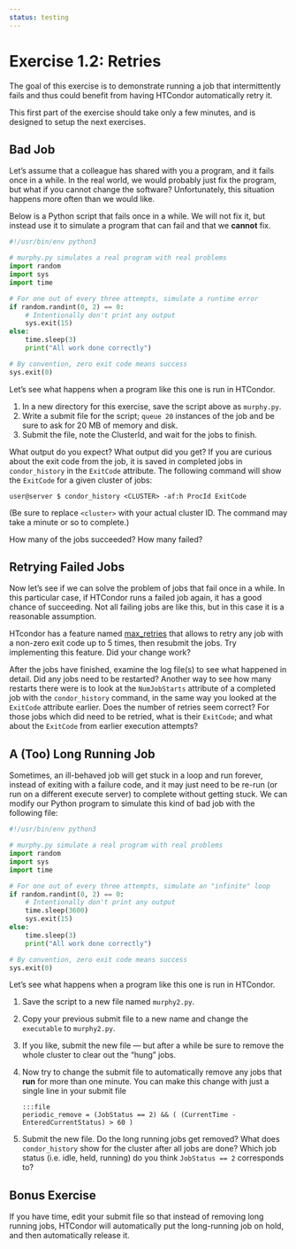 ```yaml
---
status: testing
---
```


<style type="text/css"> pre em { font-style: normal; background-color: yellow; } pre strong { font-style: normal; font-weight: bold; color: \#008; } </style>

Exercise 1.2: Retries
============================

The goal of this exercise is to demonstrate running a job that intermittently fails and thus could benefit from having HTCondor automatically retry it.

This first part of the exercise should take only a few minutes, and is designed to setup the next exercises.

Bad Job
-------

Let’s assume that a colleague has shared with you a program, and it fails once in a while. In the real world, we would probably just fix the program, but what if you cannot change the software? Unfortunately, this situation happens more often than we would like.

Below is a Python script that fails once in a while.
We will not fix it, but instead use it to simulate a program that can fail and that we **cannot** fix.

``` python
#!/usr/bin/env python3

# murphy.py simulates a real program with real problems
import random
import sys
import time

# For one out of every three attempts, simulate a runtime error
if random.randint(0, 2) == 0:
    # Intentionally don't print any output
    sys.exit(15)
else:
    time.sleep(3)
    print("All work done correctly")

# By convention, zero exit code means success
sys.exit(0)
```

Let’s see what happens when a program like this one is run in HTCondor.

1.  In a new directory for this exercise, save the script above as `murphy.py`.
1.  Write a submit file for the script; `queue 20` instances of the job and be sure to ask for 20 MB of memory and disk.
1.  Submit the file, note the ClusterId, and wait for the jobs to finish.

What output do you expect? What output did you get? If you are curious about the exit code from the job, it is saved in completed jobs in `condor_history` in the `ExitCode` attribute. The following command will show the `ExitCode` for a given cluster of jobs:

``` console
user@server $ condor_history <CLUSTER> -af:h ProcId ExitCode
```

(Be sure to replace `<cluster>` with your actual cluster ID. The command may take a minute or so to complete.)

How many of the jobs succeeded? How many failed?

Retrying Failed Jobs
--------------------

Now let’s see if we can solve the problem of jobs that fail once in a while. In this particular case, if HTCondor runs a failed job again, it has a good chance of succeeding. Not all failing jobs are like this, but in this case it is a reasonable assumption.

HTcondor has a feature named [max_retries](https://htcondor.readthedocs.io/en/latest/users-manual/automatic-job-management.html#automatically-rerunning-a-failed-job) that allows to retry any job with a non-zero exit code up to 5 times, then resubmit the jobs. Try implementing this feature. Did your change work?

After the jobs have finished, examine the log file(s) to see what happened in detail. Did any jobs need to be restarted? Another way to see how many restarts there were is to look at the `NumJobStarts` attribute of a completed job with the `condor_history` command, in the same way you looked at the `ExitCode` attribute earlier. Does the number of retries seem correct? For those jobs which did need to be retried, what is their `ExitCode`; and what about the `ExitCode` from earlier execution attempts?

A (Too) Long Running Job
------------------------

Sometimes, an ill-behaved job will get stuck in a loop and run forever, instead of exiting with a failure code, and it may just need to be re-run (or run on a different execute server) to complete without getting stuck. We can modify our Python program to simulate this kind of bad job with the following file:

``` python
#!/usr/bin/env python3

# murphy.py simulate a real program with real problems
import random
import sys
import time

# For one out of every three attempts, simulate an "infinite" loop
if random.randint(0, 2) == 0:
    # Intentionally don't print any output
    time.sleep(3600)
    sys.exit(15)
else:
    time.sleep(3)
    print("All work done correctly")

# By convention, zero exit code means success
sys.exit(0)
```

Let’s see what happens when a program like this one is run in HTCondor.

1.  Save the script to a new file named `murphy2.py`.
1.  Copy your previous submit file to a new name and change the `executable` to `murphy2.py`.
1.  If you like, submit the new file — but after a while be sure to remove the whole cluster to clear out the “hung” jobs.
1.  Now try to change the submit file to automatically remove any jobs that **run** for more than one minute. You can make this change with just a single line in your submit file

        :::file
        periodic_remove = (JobStatus == 2) && ( (CurrentTime - EnteredCurrentStatus) > 60 )

1.  Submit the new file. Do the long running jobs get removed? What does `condor_history` show for the cluster after all jobs are done? Which job status (i.e. idle, held, running) do you think `JobStatus == 2` corresponds to?

Bonus Exercise
--------------

If you have time, edit your submit file so that instead of removing long running jobs,
HTCondor will automatically put the long-running job on hold,
and then automatically release it.

